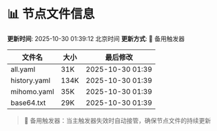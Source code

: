 # 📊 节点文件信息

**更新时间**: 2025-10-30 01:39:12 北京时间
**更新方式**: 🔄 备用触发器

| 文件名 | 大小 | 最后修改 |
|--------|------|----------|
| all.yaml | 31K | 2025-10-30 01:39 |
| history.yaml | 134K | 2025-10-30 01:39 |
| mihomo.yaml | 35K | 2025-10-30 01:39 |
| base64.txt | 29K | 2025-10-30 01:39 |

> 🔄 备用触发器：当主触发器失效时自动接管，确保节点文件的持续更新
